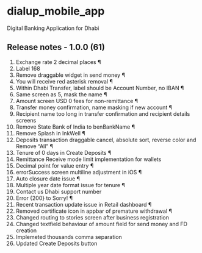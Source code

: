 # dialup_mobile_app

Digital Banking Application for Dhabi

## Release notes - 1.0.0 (61)

1. Exchange rate 2 decimal places ¶
2. Label 168
3. Remove draggable widget in send money ¶
4. You will receive red asterisk removal ¶
5. Within Dhabi Transfer, label should be Account Number, no IBAN ¶
6. Same screen as 5, mask the name ¶
7. Amount screen USD 0 fees for non-remittance ¶
8. Transfer money confirmation, name masking if new account ¶
9. Recipient name too long in transfer confirmation and recipient details screens
10. Remove State Bank of India to benBankName ¶
11. Remove Splash in InkWell ¶
12. Deposits transaction draggable cancel, absolute sort, reverse color and Remove “All” ¶
13. Tenure of 0 days in Create Deposits ¶
14. Remittance Receive mode limit implementation for wallets
15. Decimal point for value entry ¶
16. errorSuccess screen multiline adjustment in iOS ¶
17. Auto closure date issue ¶
18. Multiple year date format issue for tenure ¶
19. Contact us Dhabi support number
20. Error {200} to Sorry! ¶
21. Recent transaction update issue in Retail dashboard ¶
22. Removed certificate icon in appbar of premature withdrawal ¶
23. Changed routing to stories screen after business registration
24. Changed textfield behaviour of amount field for send money and FD creation
25. Implemeted thousands comma separation
26. Updated Create Deposits button
